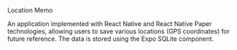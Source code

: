 Location Memo

An application implemented with React Native and React Native Paper technologies, 
allowing users to save various locations (GPS coordinates) for future reference. 
The data is stored using the Expo SQLite component.
